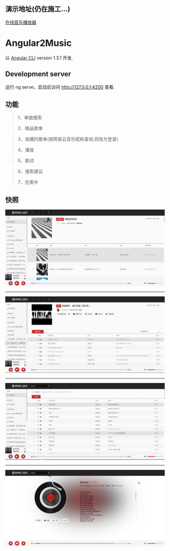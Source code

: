 ## 演示地址(仍在施工...)

[在线音乐播放器](http://demo.tangjs.cn/docs/ng2-music/index.html)

# Angular2Music

以 [Angular CLI](https://github.com/angular/angular-cli) version 1.3.1 开发.

## Development server

运行 ng serve，启动后访问 http://127.0.0.1:4200 查看.

## 功能
> 1、单曲搜索

> 2、精品歌单

> 3、收藏的歌单(按网易云音乐昵称查询,将改为登录)

> 4、播放

> 5、歌词

> 6、搜索建议

> 7、完善中

## 快照
![image](https://github.com/simplejason/angular2-music/blob/master/src/assets/snapshot/explore.jpg)
***
![image](https://github.com/simplejason/angular2-music/blob/master/src/assets/snapshot/playlist.jpg)
***
![image](https://github.com/simplejason/angular2-music/blob/master/src/assets/snapshot/search.jpg)
***
![image](https://github.com/simplejason/angular2-music/blob/master/src/assets/snapshot/play.jpg)